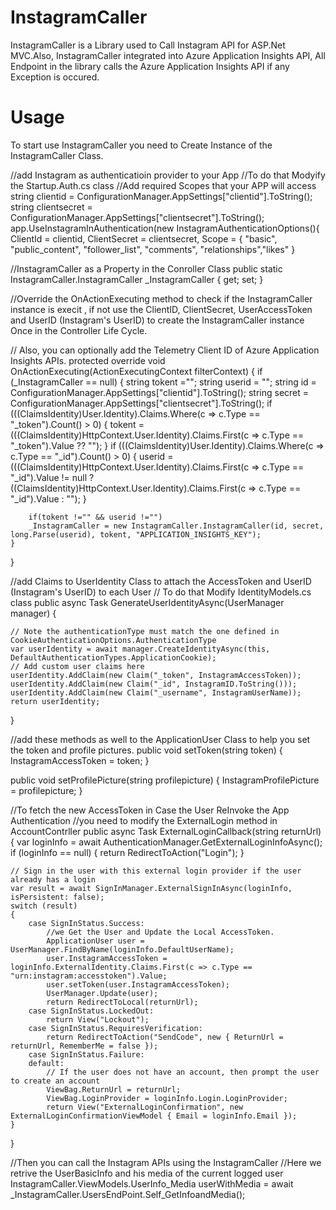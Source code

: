 # InstagramCaller
InstagramCaller is a Library used to Call Instagram API for ASP.Net MVC.Also, InstagramCaller integrated into Azure Application Insights API, All Endpoint in the library calls the Azure Application Insights API if any Exception is occured.

# Usage
To start use InstagramCaller you need to Create Instance of the InstagramCaller Class.

//add Instagram as authenticatioin provider to your App
//To do that Modyify the Startup.Auth.cs class 
//Add required Scopes that your APP will access
string clientid = ConfigurationManager.AppSettings["clientid"].ToString();
string clientsecret = ConfigurationManager.AppSettings["clientsecret"].ToString();
app.UseInstagramInAuthentication(new InstagramAuthenticationOptions(){
                                    ClientId = clientid,
                                    ClientSecret = clientsecret,
                                    Scope = { "basic", "public_content", "follower_list", "comments", "relationships","likes" }

//InstagramCaller as a Property in the Conroller Class 
public static InstagramCaller.InstagramCaller _InstagramCaller { get; set; }

//Override the OnActionExecuting method to check if the InstagramCaller instance is execit , if not use the ClientID, ClientSecret, UserAccessToken and UserID (Instagram's UserID) to create the InstagramCaller instance Once in the Controller Life Cycle.

// Also, you can optionally add the Telemetry Client ID of Azure Application Insights APIs.
protected override void OnActionExecuting(ActionExecutingContext filterContext)
{
    if (_InstagramCaller == null)
    {
        string tokent ="";
        string userid = "";
        string id = ConfigurationManager.AppSettings["clientid"].ToString();
        string secret = ConfigurationManager.AppSettings["clientsecret"].ToString();
        if (((ClaimsIdentity)User.Identity).Claims.Where(c => c.Type == "_token").Count() > 0)
        {
            tokent = (((ClaimsIdentity)HttpContext.User.Identity).Claims.First(c => c.Type == "_token").Value ?? "");
        }
        if (((ClaimsIdentity)User.Identity).Claims.Where(c => c.Type == "_id").Count() > 0)
        {
            userid = (((ClaimsIdentity)HttpContext.User.Identity).Claims.First(c => c.Type == "_id").Value != null ? ((ClaimsIdentity)HttpContext.User.Identity).Claims.First(c => c.Type == "_id").Value : "");
        }

        if(tokent !="" && userid !="")
        _InstagramCaller = new InstagramCaller.InstagramCaller(id, secret, long.Parse(userid), tokent, "APPLICATION_INSIGHTS_KEY");
    }
}

//add Claims to UserIdentity Class to attach the AccessToken and UserID (Instagram's UserID) to each User
// To do that Modify IdentityModels.cs class 
public async Task<ClaimsIdentity> GenerateUserIdentityAsync(UserManager<ApplicationUser> manager)
{

    // Note the authenticationType must match the one defined in CookieAuthenticationOptions.AuthenticationType
    var userIdentity = await manager.CreateIdentityAsync(this, DefaultAuthenticationTypes.ApplicationCookie);
    // Add custom user claims here
    userIdentity.AddClaim(new Claim("_token", InstagramAccessToken));
    userIdentity.AddClaim(new Claim("_id", InstagramID.ToString()));
    userIdentity.AddClaim(new Claim("_username", InstagramUserName));
    return userIdentity;
}

//add these methods as well to the ApplicationUser Class to help you set the token and profile pictures.
public void setToken(string token) {
    InstagramAccessToken = token;
}

public void setProfilePicture(string profilepicture)
{
    InstagramProfilePicture = profilepicture;
}

//To fetch the new AccessToken in Case the User ReInvoke the App Authentication 
//you need to modify the ExternalLogin method in AccountContrller
public async Task<ActionResult> ExternalLoginCallback(string returnUrl)
{
    var loginInfo = await AuthenticationManager.GetExternalLoginInfoAsync();
    if (loginInfo == null)
    {
        return RedirectToAction("Login");
    }

    // Sign in the user with this external login provider if the user already has a login
    var result = await SignInManager.ExternalSignInAsync(loginInfo, isPersistent: false);
    switch (result)
    {
        case SignInStatus.Success:
            //we Get the User and Update the Local AccessToken.
            ApplicationUser user = UserManager.FindByName(loginInfo.DefaultUserName);
            user.InstagramAccessToken = loginInfo.ExternalIdentity.Claims.First(c => c.Type == "urn:instagram:accesstoken").Value;
            user.setToken(user.InstagramAccessToken);
            UserManager.Update(user);
            return RedirectToLocal(returnUrl);
        case SignInStatus.LockedOut:
            return View("Lockout");
        case SignInStatus.RequiresVerification:
            return RedirectToAction("SendCode", new { ReturnUrl = returnUrl, RememberMe = false });
        case SignInStatus.Failure:
        default:
            // If the user does not have an account, then prompt the user to create an account
            ViewBag.ReturnUrl = returnUrl;
            ViewBag.LoginProvider = loginInfo.Login.LoginProvider;
            return View("ExternalLoginConfirmation", new ExternalLoginConfirmationViewModel { Email = loginInfo.Email });
    }
}

//Then you can call the Instagram APIs using the InstagramCaller 
//Here we retrive the UserBasicInfo and his media of the current logged user
InstagramCaller.ViewModels.UserInfo_Media userWithMedia = await _InstagramCaller.UsersEndPoint.Self_GetInfoandMedia();



